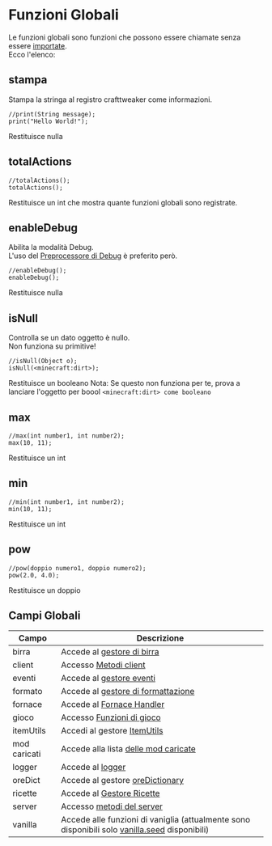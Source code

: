# Funzioni Globali

Le funzioni globali sono funzioni che possono essere chiamate senza essere [importate](/AdvancedFunctions/Import/).  
Ecco l'elenco:

## stampa

Stampa la stringa al registro crafttweaker come informazioni.

```zenscript
//print(String message);
print("Hello World!");
```

Restituisce nulla

## totalActions

```zenscript
//totalActions();
totalActions();
```

Restituisce un int che mostra quante funzioni globali sono registrate.

## enableDebug

Abilita la modalità Debug.  
L'uso del [Preprocessore di Debug](/AdvancedFunctions/Preprocessors/DebugPreprocessor/) è preferito però.

```zenscript
//enableDebug();
enableDebug();
```

Restituisce nulla

## isNull

Controlla se un dato oggetto è nullo.  
Non funziona su primitive!

```zenscript
//isNull(Object o);
isNull(<minecraft:dirt>);
```

Restituisce un booleano Nota: Se questo non funziona per te, prova a lanciare l'oggetto per boool `<minecraft:dirt> come booleano`

## max

```zenscript
//max(int number1, int number2);
max(10, 11);
```

Restituisce un int

## min

```zenscript
//min(int number1, int number2);
min(10, 11);
```

Restituisce un int

## pow

```zenscript
//pow(doppio numero1, doppio numero2);
pow(2.0, 4.0);
```

Restituisce un doppio

## Campi Globali

| Campo        | Descrizione                                                                                                              |
| ------------ | ------------------------------------------------------------------------------------------------------------------------ |
| birra        | Accede al [gestore di birra](/Vanilla/Recipes/Recipes_Brewing_Stand/)                                                    |
| client       | Accesso [Metodi client](/Vanilla/Game/IClient/)                                                                          |
| eventi       | Accede al [gestore eventi](/Vanilla/Events/IEventManager/)                                                               |
| formato      | Accede al [gestore di formattazione](/Vanilla/Utils/IFormatter/)                                                         |
| fornace      | Accede al [Fornace Handler](/Vanilla/Recipes/Furnace/Recipes_Furnace/)                                                   |
| gioco        | Accesso [Funzioni di gioco](/Vanilla/Game/IGame/)                                                                        |
| itemUtils    | Accedi al gestore [ItemUtils](/Vanilla/Utils/IItemUtils/)                                                                |
| mod caricati | Accede alla lista [delle mod caricate](/Vanilla/Game/Mods/)                                                              |
| logger       | Accede al [logger](/Vanilla/Utils/Logger/)                                                                               |
| oreDict      | Accede al gestore [oreDictionary](/Vanilla/OreDict/IOreDict/)                                                            |
| ricette      | Accede al [Gestore Ricette](/Vanilla/Recipes/Crafting/Recipes_Crafting_Table/)                                           |
| server       | Accesso [metodi del server](/Vanilla/Game/IServer/)                                                                      |
| vanilla      | Accede alle funzioni di vaniglia (attualmente sono disponibili solo [vanilla.seed](/Vanilla/Recipes/Seeds/) disponibili) |